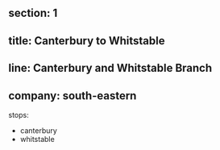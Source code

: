 ﻿section: 1
----
title: Canterbury to Whitstable
----
line: Canterbury and Whitstable Branch
----
company: south-eastern
----
stops:
- canterbury
- whitstable

